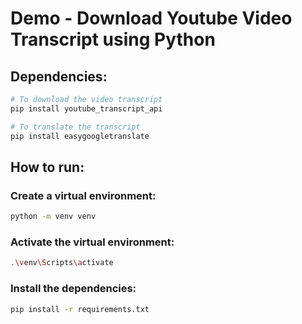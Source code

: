 # Demo - Download Youtube Video Transcript using Python

## Dependencies:

```bash
# To download the video transcript
pip install youtube_transcript_api

# To translate the transcript
pip install easygoogletranslate
```



## How to run:


### Create a virtual environment:

```bash
python -m venv venv
```


### Activate the virtual environment:

```bash
.\venv\Scripts\activate
```

### Install the dependencies:

```bash
pip install -r requirements.txt
```

